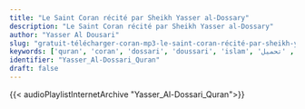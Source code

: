 ```yaml
---
title: "Le Saint Coran récité par Sheikh Yasser al-Dossary"
description: "Le Saint Coran récité par Sheikh Yasser al-Dossary"
author: "Yasser Al Dousari"
slug: "gratuit-télécharger-coran-mp3-le-saint-coran-récité-par-sheikh-yasser-al-dossary"
keywords: ['quran', 'coran', 'dossari', 'doussari', 'islam', 'المصحف', 'المرتل', 'للقارئ', 'الشيخ', 'ياسر', 'الدوسري', 'بجودة', 'عالية', 'جدا', 'إسلام', 'تحميل']
identifier: "Yasser_Al-Dossari_Quran"
draft: false
---
```


{{< audioPlaylistInternetArchive "Yasser_Al-Dossari_Quran">}}
